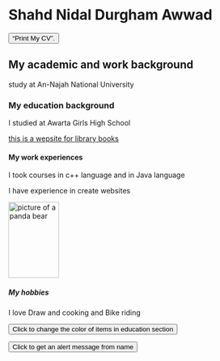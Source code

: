 
<!DOCTYPE html>
<html>
<head>
<title>Shahd</title>
<link rel="stylesheet" href="web.css">
</head>
<body>


<h1 id="demo">Shahd Nidal Durgham Awwad</h1>
<button onclick="window.print()"> “Print My CV”.</button>

<h2>My academic and work background </h2>
<p id="par">study at An-Najah National University</p>
</div>
<h3>My education background</h3>
<p id="px">I studied at Awarta Girls High School</P>

<a href="https://books-library.online/">this is a wepsite for library books</a>

<h4>My work experiences</h4>
<p>I took courses in c++ language and in Java language</p>
<p>I have experience in create websites</p>
<img src="https://image.winudf.com/v2/image/eTU1NS53YWxscGFwZXJzLnBhbmRhX3NjcmVlbl8yXzE1MzU4MzE2NTBfMDQ0/screen-2.jpg?fakeurl=1&type=.jpg" alt="picture of a panda bear" width="100" height="150">

<h5>My hobbies</h5>
<p>I love Draw and cooking and Bike riding</p>

<button type="button" onclick="document.getElementById('px').style.color='red'">Click to change the color of items in  education section</button>

<button type="button" onclick="document.getElementById('demo').innerHTML= 'Welcome, please let me know if you have any questions'">Click to get an alert message from name </button>


</body>
</html>

